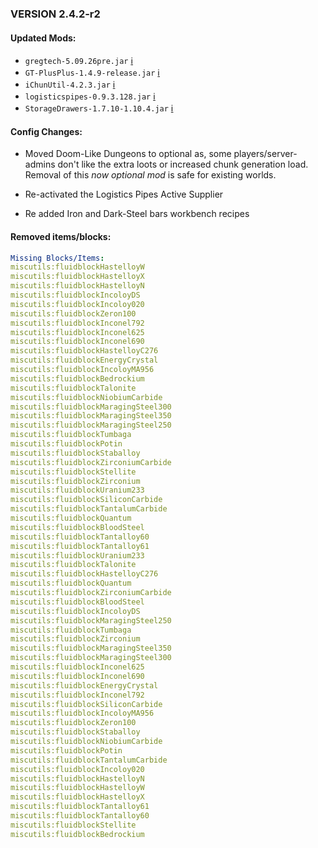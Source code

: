 ### VERSION 2.4.2-r2

#### Updated Mods:

* `gregtech-5.09.26pre.jar` [:information_source:](http://forum.industrial-craft.net/index.php?page=Thread&threadID=11488)
* `GT-PlusPlus-1.4.9-release.jar` [:information_source:](https://minecraft.curseforge.com/projects/gregtech-gt-gtplusplus/files/2339807)
* `iChunUtil-4.2.3.jar` [:information_source:](https://minecraft.curseforge.com/projects/ichunutil/files/2338148)
* `logisticspipes-0.9.3.128.jar` [:information_source:](https://minecraft.curseforge.com/projects/logistics-pipes/files/2336229)
* `StorageDrawers-1.7.10-1.10.4.jar` [:information_source:](https://minecraft.curseforge.com/projects/storage-drawers/files/2334235)

#### Config Changes:

* Moved Doom-Like Dungeons to optional as, some players/server-admins don't like the extra loots or increased chunk generation load.
  Removal of this *now optional mod* is safe for existing worlds.

* Re-activated the Logistics Pipes Active Supplier

* Re added Iron and Dark-Steel bars workbench recipes

#### Removed items/blocks:

```yaml
Missing Blocks/Items:
miscutils:fluidblockHastelloyW
miscutils:fluidblockHastelloyX
miscutils:fluidblockHastelloyN
miscutils:fluidblockIncoloyDS
miscutils:fluidblockIncoloy020
miscutils:fluidblockZeron100
miscutils:fluidblockInconel792
miscutils:fluidblockInconel625
miscutils:fluidblockInconel690
miscutils:fluidblockHastelloyC276
miscutils:fluidblockEnergyCrystal
miscutils:fluidblockIncoloyMA956
miscutils:fluidblockBedrockium
miscutils:fluidblockTalonite
miscutils:fluidblockNiobiumCarbide
miscutils:fluidblockMaragingSteel300
miscutils:fluidblockMaragingSteel350
miscutils:fluidblockMaragingSteel250
miscutils:fluidblockTumbaga
miscutils:fluidblockPotin
miscutils:fluidblockStaballoy
miscutils:fluidblockZirconiumCarbide
miscutils:fluidblockStellite
miscutils:fluidblockZirconium
miscutils:fluidblockUranium233
miscutils:fluidblockSiliconCarbide
miscutils:fluidblockTantalumCarbide
miscutils:fluidblockQuantum
miscutils:fluidblockBloodSteel
miscutils:fluidblockTantalloy60
miscutils:fluidblockTantalloy61
miscutils:fluidblockUranium233
miscutils:fluidblockTalonite
miscutils:fluidblockHastelloyC276
miscutils:fluidblockQuantum
miscutils:fluidblockZirconiumCarbide
miscutils:fluidblockBloodSteel
miscutils:fluidblockIncoloyDS
miscutils:fluidblockMaragingSteel250
miscutils:fluidblockTumbaga
miscutils:fluidblockZirconium
miscutils:fluidblockMaragingSteel350
miscutils:fluidblockMaragingSteel300
miscutils:fluidblockInconel625
miscutils:fluidblockInconel690
miscutils:fluidblockEnergyCrystal
miscutils:fluidblockInconel792
miscutils:fluidblockSiliconCarbide
miscutils:fluidblockIncoloyMA956
miscutils:fluidblockZeron100
miscutils:fluidblockStaballoy
miscutils:fluidblockNiobiumCarbide
miscutils:fluidblockPotin
miscutils:fluidblockTantalumCarbide
miscutils:fluidblockIncoloy020
miscutils:fluidblockHastelloyN
miscutils:fluidblockHastelloyW
miscutils:fluidblockHastelloyX
miscutils:fluidblockTantalloy61
miscutils:fluidblockTantalloy60
miscutils:fluidblockStellite
miscutils:fluidblockBedrockium
```
